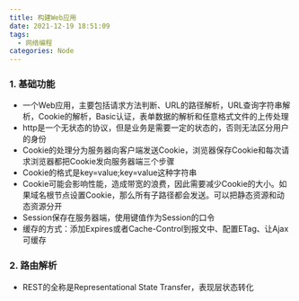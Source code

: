 ```yaml
---
title: 构建Web应用
date: 2021-12-19 18:51:09
tags: 
  - 网络编程
categories: Node
---
```

### 1. 基础功能
- 一个Web应用，主要包括请求方法判断、URL的路径解析，URL查询字符串解析，Cookie的解析，Basic认证，表单数据的解析和任意格式文件的上传处理
- http是一个无状态的协议，但是业务是需要一定的状态的，否则无法区分用户的身份
- Cookie的处理分为服务器向客户端发送Cookie，浏览器保存Cookie和每次请求浏览器都把Cookie发向服务器端三个步骤
- Cookie的格式是key=value;key=value这种字符串
- Cookie可能会影响性能，造成带宽的浪费，因此需要减少Cookie的大小。如果域名根节点设置Cookie，那么所有子路径都会发送。可以把静态资源和动态资源分开
- Session保存在服务器端，使用键值作为Session的口令
- 缓存的方式：添加Expires或者Cache-Control到报文中、配置ETag、让Ajax可缓存

### 2. 路由解析
- REST的全称是Representational State Transfer，表现层状态转化
